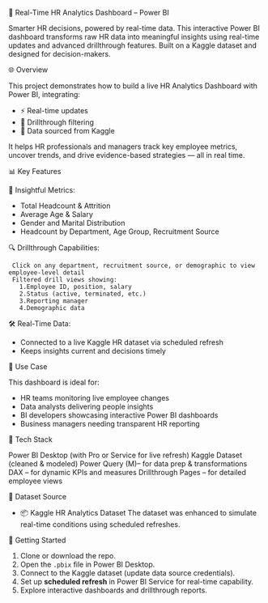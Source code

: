 👥 Real-Time HR Analytics Dashboard – Power BI

Smarter HR decisions, powered by real-time data.
This interactive Power BI dashboard transforms raw HR data into meaningful insights using real-time updates and advanced drillthrough features. Built on a Kaggle dataset and designed for decision-makers.

🌐 Overview

This project demonstrates how to build a live HR Analytics Dashboard with Power BI, integrating:

* ⚡ Real-time updates
* 🔎 Drillthrough filtering
* 📂 Data sourced from Kaggle

It helps HR professionals and managers track key employee metrics, uncover trends, and drive evidence-based strategies — all in real time.

📊 Key Features

 🧠 Insightful Metrics:

   * Total Headcount & Attrition
   * Average Age & Salary
   * Gender and Marital Distribution
   * Headcount by Department, Age Group, Recruitment Source

 🔍 Drillthrough Capabilities:

     Click on any department, recruitment source, or demographic to view employee-level detail
     Filtered drill views showing:
       1.Employee ID, position, salary
       2.Status (active, terminated, etc.)
       3.Reporting manager
       4.Demographic data

🛠 Real-Time Data:

* Connected to a live Kaggle HR dataset via scheduled refresh
* Keeps insights current and decisions timely

💼 Use Case

This dashboard is ideal for:

* HR teams monitoring live employee changes
* Data analysts delivering people insights
* BI developers showcasing interactive Power BI dashboards
* Business managers needing transparent HR reporting

📁 Tech Stack

Power BI Desktop (with Pro or Service for live refresh)
Kaggle Dataset (cleaned & modeled)
Power Query (M)– for data prep & transformations
DAX – for dynamic KPIs and measures
Drillthrough Pages – for detailed employee views

🧪 Dataset Source

* 📦 Kaggle HR Analytics Dataset
The dataset was enhanced to simulate real-time conditions using scheduled refreshes.

 🚀 Getting Started

1. Clone or download the repo.
2. Open the `.pbix` file in Power BI Desktop.
3. Connect to the Kaggle dataset (update data source credentials).
4. Set up **scheduled refresh** in Power BI Service for real-time capability.
5. Explore interactive dashboards and drillthrough reports.


